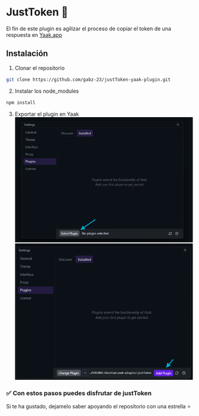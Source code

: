# JustToken :page_facing_up:

El fin de este plugin es agilizar el proceso de copiar el token de una respuesta en [Yaak.app](https://yaak.app/)

## Instalación

1. Clonar el repositorio

```bash
git clone https://github.com/gabz-23/justToken-yaak-plugin.git
```

2. Instalar los node_modules

```bash
npm install
```

3. Exportar el plugin en Yaak ![addplugin](./src/assets/addplugin-1.png) ![addplugin](./src/assets/addplugin-2.png)

### :white_check_mark: Con estos pasos puedes disfrutar de justToken

Si te ha gustado, dejamelo saber apoyando el repositorio con una estrella :star:
